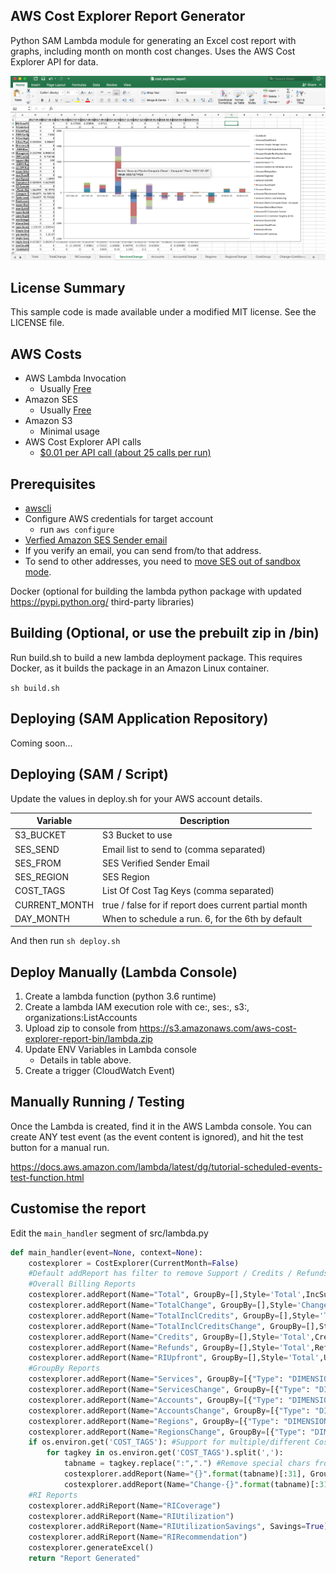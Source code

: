 ## AWS Cost Explorer Report Generator

Python SAM Lambda module for generating an Excel cost report with graphs, including month on month cost changes. Uses the AWS Cost Explorer API for data.

![screenshot](https://github.com/aws-samples/aws-cost-explorer-report/blob/master/screenshot.png)

## License Summary

This sample code is made available under a modified MIT license. See the LICENSE file.

## AWS Costs

* AWS Lambda Invocation 
  * Usually [Free](https://aws.amazon.com/free/)  
* Amazon SES 
  * Usually [Free](https://aws.amazon.com/free/)
* Amazon S3
  * Minimal usage
* AWS Cost Explorer API calls   
  * [$0.01 per API call (about 25 calls per run)](https://aws.amazon.com/aws-cost-management/pricing/)

## Prerequisites

* [awscli](https://aws.amazon.com/cli)
* Configure AWS credentials for target account
  * run `aws configure` 
* [Verfied Amazon SES Sender email](https://docs.aws.amazon.com/ses/latest/DeveloperGuide/verify-email-addresses.html)
* If you verify an email, you can send from/to that address.
* To send to other addresses, you need to [move SES out of sandbox mode](https://docs.aws.amazon.com/ses/latest/DeveloperGuide/request-production-access.html).  
 
Docker (optional for building the lambda python package with updated https://pypi.python.org/ third-party libraries)

## Building (Optional, or use the prebuilt zip in /bin)
Run build.sh to build a new lambda deployment package.
This requires Docker, as it builds the package in an Amazon Linux container.

`sh build.sh`

## Deploying (SAM Application Repository)

Coming soon...



## Deploying (SAM / Script)
Update the values in deploy.sh for your AWS account details.  

  | Variable      | Description                                            |
  | ------------- | ------------------------------------------------------ |
  | S3_BUCKET     | S3 Bucket to use                                       |
  | SES_SEND      | Email list to send to (comma separated)                |
  | SES_FROM      | SES Verified Sender Email                              |
  | SES_REGION    | SES Region                                             |
  | COST_TAGS     | List Of Cost Tag Keys (comma separated)                |
  | CURRENT_MONTH | true / false for if report does current partial month  |
  | DAY_MONTH     | When to schedule a run. 6, for the 6th by default      |

And then run `sh deploy.sh`

## Deploy Manually (Lambda Console)

1. Create a lambda function (python 3.6 runtime)
2. Create a lambda IAM execution role with ce:, ses:, s3:, organizations:ListAccounts
3. Upload zip to console from https://s3.amazonaws.com/aws-cost-explorer-report-bin/lambda.zip
4. Update ENV Variables in Lambda console
   * Details in table above. 
5. Create a trigger (CloudWatch Event)

## Manually Running / Testing

Once the Lambda is created, find it in the AWS Lambda console.
You can create ANY test event (as the event content is ignored), and hit the test button for a manual run.

https://docs.aws.amazon.com/lambda/latest/dg/tutorial-scheduled-events-test-function.html

## Customise the report
Edit the `main_handler` segment of src/lambda.py  

```python
def main_handler(event=None, context=None): 
    costexplorer = CostExplorer(CurrentMonth=False)
    #Default addReport has filter to remove Support / Credits / Refunds / UpfrontRI
    #Overall Billing Reports
    costexplorer.addReport(Name="Total", GroupBy=[],Style='Total',IncSupport=True)
    costexplorer.addReport(Name="TotalChange", GroupBy=[],Style='Change')
    costexplorer.addReport(Name="TotalInclCredits", GroupBy=[],Style='Total',NoCredits=False,IncSupport=True)
    costexplorer.addReport(Name="TotalInclCreditsChange", GroupBy=[],Style='Change',NoCredits=False)
    costexplorer.addReport(Name="Credits", GroupBy=[],Style='Total',CreditsOnly=True)
    costexplorer.addReport(Name="Refunds", GroupBy=[],Style='Total',RefundOnly=True)
    costexplorer.addReport(Name="RIUpfront", GroupBy=[],Style='Total',UpfrontOnly=True)
    #GroupBy Reports
    costexplorer.addReport(Name="Services", GroupBy=[{"Type": "DIMENSION","Key": "SERVICE"}],Style='Total',IncSupport=True)
    costexplorer.addReport(Name="ServicesChange", GroupBy=[{"Type": "DIMENSION","Key": "SERVICE"}],Style='Change')
    costexplorer.addReport(Name="Accounts", GroupBy=[{"Type": "DIMENSION","Key": "LINKED_ACCOUNT"}],Style='Total')
    costexplorer.addReport(Name="AccountsChange", GroupBy=[{"Type": "DIMENSION","Key": "LINKED_ACCOUNT"}],Style='Change')
    costexplorer.addReport(Name="Regions", GroupBy=[{"Type": "DIMENSION","Key": "REGION"}],Style='Total')
    costexplorer.addReport(Name="RegionsChange", GroupBy=[{"Type": "DIMENSION","Key": "REGION"}],Style='Change')
    if os.environ.get('COST_TAGS'): #Support for multiple/different Cost Allocation tags
        for tagkey in os.environ.get('COST_TAGS').split(','):
            tabname = tagkey.replace(":",".") #Remove special chars from Excel tabname
            costexplorer.addReport(Name="{}".format(tabname)[:31], GroupBy=[{"Type": "TAG","Key": tagkey}],Style='Total')
            costexplorer.addReport(Name="Change-{}".format(tabname)[:31], GroupBy=[{"Type": "TAG","Key": tagkey}],Style='Change')
    #RI Reports
    costexplorer.addRiReport(Name="RICoverage")
    costexplorer.addRiReport(Name="RIUtilization")
    costexplorer.addRiReport(Name="RIUtilizationSavings", Savings=True)
    costexplorer.addRiReport(Name="RIRecommendation")
    costexplorer.generateExcel()
    return "Report Generated"
```
